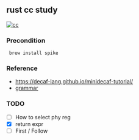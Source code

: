 ## rust cc study
[![cc](https://github.com/buhe/rust_cc_study/actions/workflows/rust.yml/badge.svg)](https://github.com/buhe/rust_cc_study/actions/workflows/rust.yml)

### Precondition

``` brew install spike```

### Reference

- https://decaf-lang.github.io/minidecaf-tutorial/
- [grammar](./grammer.md)

### TODO

- [ ] How to select phy reg
- [x] return expr
- [ ] First / Follow
